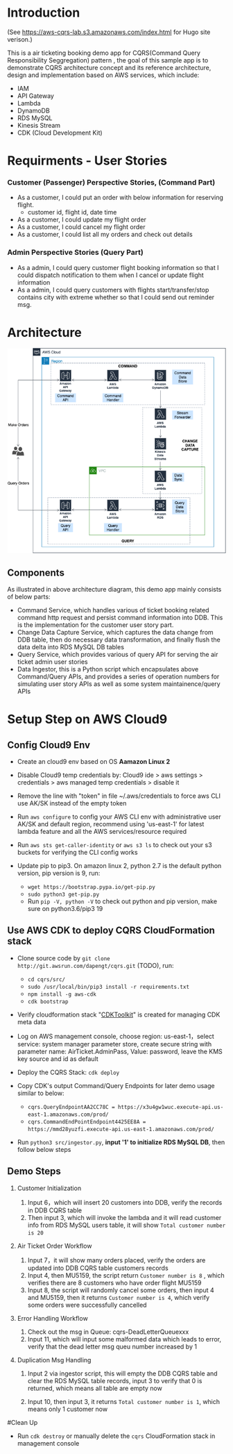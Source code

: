 # Introduction

(See https://aws-cqrs-lab.s3.amazonaws.com/index.html for Hugo site verison.)

This is a air ticketing booking demo app for CQRS(Command Query Responsibility Seggregation) pattern , the goal of this sample app is to demonstrate CQRS architecture concept and its reference architecture, design and implementation based on AWS services, which include:

- IAM
- API Gateway
- Lambda
- DynamoDB
- RDS MySQL
- Kinesis Stream
- CDK (Cloud Development Kit) 



# Requirments - User Stories

### Customer (Passenger) Perspective Stories, (Command Part)

- As a customer, I could put an order with below information for reserving flight.
  - customer id, flight id, date time
- As a customer, I could update my flight order
- As a customer, I could cancel my flight order
- As a customer, I could list all my orders and check out details

### **Admin Perspective Stories (Query Part)**

- As a admin, I could query customer flight booking information so that I could dispatch notification to them when I cancel or update flight information
- As a admin, I could query customers with flights start/transfer/stop contains city with extreme whether  so that I could send out reminder msg.



# Architecture

![architecture](./architecture.png)

## Components

As illustrated in above architecture diagram, this demo app mainly consists of below parts:

- Command Service, which handles various of ticket booking related command http request and persist command information into DDB. This is the implementation for the customer user story part.
- Change Data Capture Service, which captures the data change from DDB table, then do necessary data transformation, and finally flush the data delta into RDS MySQL DB tables
- Query Service, which provides various of query API for serving the air ticket admin user stories
- Data Ingestor, this is a Python script which encapsulates above Command/Query APIs, and provides a series of operation numbers for simulating user story APIs as well as some system maintainence/query APIs



# Setup Step on AWS Cloud9

## **Config Cloud9 Env**

- Create an cloud9 env based on OS **Aamazon Linux 2** 
- Disable Cloud9 temp credentials by: Cloud9 ide > aws settings > credentials > aws managed temp credentials > disable it
- Remove the line with "token" in file ~/.aws/credentials to force aws CLI use AK/SK instead of the empty token
- Run `aws configure` to config your AWS CLI env with administrative user AK/SK and default region, recommend using 'us-east-1' for latest lambda feature and all the AWS services/resource required
- Run `aws sts get-caller-identity` or  `aws s3 ls` to check out your s3 buckets for verifying the CLI config works
- Update pip to pip3. On amazon linux 2, python 2.7 is the default python version, pip version is 9, run:

  - `wget https://bootstrap.pypa.io/get-pip.py`
  - `sudo python3 get-pip.py`
  - Run `pip -V, python -V` to check out python and pip version, make sure on python3.6/pip3 19



## Use AWS CDK to deploy CQRS CloudFormation stack

- Clone source code by `git clone http://git.awsrun.com/dapengt/cqrs.git` (TODO), run:

  - `cd cqrs/src/`
  - `sudo /usr/local/bin/pip3 install -r requirements.txt`
  - `npm install -g aws-cdk`
  - `cdk bootstrap`

- Verify cloudformation stack "[CDKToolkit](https://console.aws.amazon.com/cloudformation/home?region=us-east-1#/stacks/stackinfo?filteringText=&filteringStatus=active&viewNested=true&hideStacks=false&stackId=arn%3Aaws%3Acloudformation%3Aus-east-1%3A124456859051%3Astack%2FCDKToolkit%2Fe3a87f40-e010-11e9-95bf-120fc18a2440)" is created for managing CDK meta data

- Log on AWS management console, choose region: us-east-1，select service: system manager parameter store, create secure string with parameter name: AirTicket.AdminPass, Value: password, leave the KMS key source and id as default

- Deploy the CQRS Stack: `cdk deploy`

- Copy CDK's output Command/Query Endpoints for later demo usage similar to below:

  - `cqrs.QueryEndpointAA2CC78C = https://x3u4gw1wuc.execute-api.us-east-1.amazonaws.com/prod/`
  - `cqrs.CommandEndPointEndpoint4425EE8A = https://mmd28yuzfi.execute-api.us-east-1.amazonaws.com/prod/`

- Run `python3 src/ingestor.py`, **input '1' to initialize RDS MySQL DB**, then follow below steps

  

## Demo Steps

1. Customer Initialization  

   1. Input 6，which will insert 20 customers into DDB, verify the records in DDB CQRS table
   2. Then input 3, which will invoke the lambda and it will read customer info from RDS MySQL users table, it will show `Total customer number is 20`

2. Air Ticket Order Workflow

   1. Input 7，it will show many orders placed, verify the orders are updated into DDB CQRS table customers records
   2. Input 4, then MU5159, the script return `Customer number is 8` , which verifies there are 8 customers who have order flight MU5159
   3. Input 8, the script will randomly cancel some orders, then input 4 and MU5159, then it returns `Customer number is 4`, which verify some orders were successfully cancelled

3. Error Handling Workflow

   1. Check out the msg in Queue: cqrs-DeadLetterQueuexxx
   2. Input 11, which will input some malformed data which leads to error, verify that the dead letter msg queu number increased by 1

4. Duplication Msg Handling

   1. Input 2 via ingestor script, this will empty the DDB CQRS table and clear the RDS MySQL table records, input 3 to verify that 0 is returned, which means all table are empty now

   2. Input 10, then input 3, it returns `Total customer number is 1`, which means only 1 customer now



#Clean Up

- Run `cdk destroy` or manually delete the `cqrs` CloudFormation stack in management console
